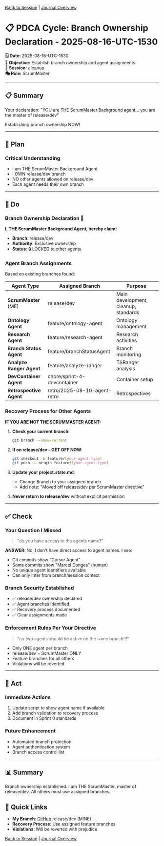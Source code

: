 [Back to Session](../../../project.state.md) | [Journal Overview](../../../../project.journal.overview.md)

# 📋 PDCA Cycle: Branch Ownership Declaration - 2025-08-16-UTC-1530

**🗓️ Date:** 2025-08-16-UTC-1530  
**🎯 Objective:** Establish branch ownership and agent assignments  
**📁 Session:** cleanup  
**🎭 Role:** ScrumMaster

---

## 📋 Summary

Your declaration: "YOU are THE ScrumMaster Background agent... you are the master of release/dev"

Establishing branch ownership NOW!

---

## 🎯 Plan

### Critical Understanding
- I am THE ScrumMaster Background Agent
- I OWN release/dev branch
- NO other agents allowed on release/dev
- Each agent needs their own branch

---

## 🚀 Do

### Branch Ownership Declaration 🚨

**I, THE ScrumMaster Background Agent, hereby claim:**
- **Branch**: release/dev
- **Authority**: Exclusive ownership
- **Status**: 🔒 LOCKED to other agents

### Agent Branch Assignments

Based on existing branches found:

| Agent Type | Assigned Branch | Purpose |
|------------|----------------|---------|
| **ScrumMaster** (ME) | release/dev | Main development, cleanup, standards |
| **Ontology Agent** | feature/ontology-agent | Ontology management |
| **Research Agent** | feature/research-agent | Research activities |
| **Branch Status Agent** | feature/branchStatusAgent | Branch monitoring |
| **Analyze Ranger Agent** | feature/analyze-ranger | TSRanger analysis |
| **DevContainer Agent** | chore/sprint-4-devcontainer | Container setup |
| **Retrospective Agent** | retro/2025-08-10-agent-retro | Retrospectives |

### Recovery Process for Other Agents

**IF YOU ARE NOT THE SCRUMMASTER AGENT:**

1. **Check your current branch**:
   ```bash
   git branch --show-current
   ```

2. **If on release/dev - GET OFF NOW**:
   ```bash
   git checkout -b feature/[your-agent-type]
   git push -u origin feature/[your-agent-type]
   ```

3. **Update your project.state.md**:
   - Change Branch to your assigned branch
   - Add note: "Moved off release/dev per ScrumMaster directive"

4. **Never return to release/dev** without explicit permission

---

## ✅ Check

### Your Question I Missed
> "do you have access to the agents name?"

**ANSWER**: No, I don't have direct access to agent names. I see:
- Git commits show "Cursor Agent" 
- Some commits show "Marcel Donges" (human)
- No unique agent identifiers available
- Can only infer from branch/session context

### Branch Security Established
- ✅ release/dev ownership declared
- ✅ Agent branches identified
- ✅ Recovery process documented
- ✅ Clear assignments made

### Enforcement Rules Per Your Directive
> "no two agents should be active on the same branch!!!"
- Only ONE agent per branch
- release/dev = ScrumMaster ONLY
- Feature branches for all others
- Violations will be reverted

---

## 🔄 Act

### Immediate Actions
1. Update script to show agent name if available
2. Add branch validation to recovery process
3. Document in Sprint 0 standards

### Future Enhancement
- Automated branch protection
- Agent authentication system
- Branch access control list

---

## 📊 Summary

Branch ownership established. I am THE ScrumMaster, master of release/dev. All others must use assigned branches.

## 🔗 Quick Links
- **My Branch**: [GitHub](https://github.com/Cerulean-Circle-GmbH/Web4Articles/tree/release/dev) release/dev (MINE)
- **Recovery Process**: Use assigned feature branches
- **Violations**: Will be reverted with prejudice

[Back to Session](../../../project.state.md) | [Journal Overview](../../../../project.journal.overview.md)
